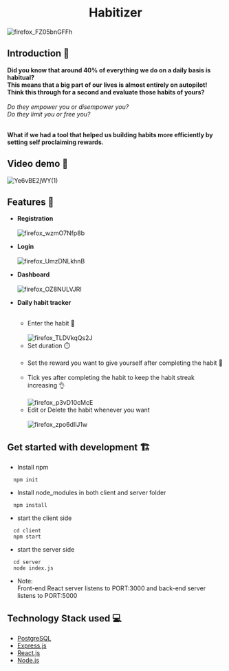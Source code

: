 <h1 align="center">Habitizer</h1>

![firefox_FZ05bnGFFh](https://user-images.githubusercontent.com/54499808/138438730-db041221-6ebd-47f9-9de7-6f5bdd77f5ac.png)


## Introduction :sparkler:
**Did you know that around 40% of everything we do on a daily basis is habitual?**<br>
**This means that a big part of our lives is almost entirely on autopilot!**<br>
**Think this through for a second and evaluate those habits of yours?**<br><br>
*Do they empower you or disempower you?*<br>
*Do they limit you or free you?*<br><br>

**What if we had a tool that helped us building habits more efficiently by setting self proclaiming rewards.**

## Video demo :movie_camera:
![Ye6vBE2jWY(1)](https://user-images.githubusercontent.com/54499808/138444427-9a6ab3d1-00cd-44b9-afad-4f6c75b039cf.gif)


## Features :gift:
- **Registration** <br><br>
![firefox_wzmO7Nfp8b](https://user-images.githubusercontent.com/54499808/138439142-28a2c7bb-444d-4579-80b2-7fc07bb1df18.png)


- **Login** <br><br>
![firefox_UmzDNLkhnB](https://user-images.githubusercontent.com/54499808/138439443-c971d91d-313a-44a4-a1f4-ce7f82621167.png)

- **Dashboard** <br><br>
![firefox_OZ8NULVJRI](https://user-images.githubusercontent.com/54499808/138439750-dae4032c-3184-450c-9429-73769f37a386.png)


- **Daily habit tracker** <br><br>
    - Enter the habit :ping_pong: <br><br> 
    ![firefox_TLDVkqQs2J](https://user-images.githubusercontent.com/54499808/138439920-e9e8634f-561c-4903-9909-9583c9d75220.png)
    - Set duration :stopwatch:<br><br>
    - Set the reward you want to give yourself after completing the habit :ribbon:<br><br>
    - Tick yes after completing the habit to keep the habit streak increasing :ok_hand:<br><br>
    ![firefox_p3vD10cMcE](https://user-images.githubusercontent.com/54499808/138439985-3bc12b4c-663e-47d0-91de-677a7bf4ada3.png)
    - Edit or Delete the habit whenever you want <br><br>
    ![firefox_zpo6dIlJ1w](https://user-images.githubusercontent.com/54499808/138440057-fb018303-c8f2-447b-ae79-255618158f71.png)

## Get started with development :building_construction: 	
- Install npm 
```
  npm init
```

- Install node_modules in both client and server folder
```
  npm install
```

- start the client side
```
  cd client
  npm start
```
- start the server side
```
  cd server
  node index.js
```

- Note:<br>
    Front-end React server listens to PORT:3000 and back-end server listens to PORT:5000
    
## Technology Stack used :computer:
- [PostgreSQL](https://www.postgresql.org/)
- [Express.js](https://expressjs.com/)
- [React.js](https://reactjs.org/)
- [Node.js](https://nodejs.org/en/)

